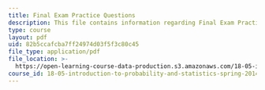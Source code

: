 ```yaml
---
title: Final Exam Practice Questions
description: This file contains information regarding Final Exam Practice Questions.
type: course
layout: pdf
uid: 82b5ccafcba7ff24974d03f5f3c80c45
file_type: application/pdf
file_location: >-
  https://open-learning-course-data-production.s3.amazonaws.com/18-05-introduction-to-probability-and-statistics-spring-2014/82b5ccafcba7ff24974d03f5f3c80c45_MIT18_05S14_Prac_Fnal_Exm.pdf
course_id: 18-05-introduction-to-probability-and-statistics-spring-2014
---
```

